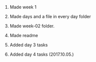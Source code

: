1. Made week 1

2. Made days and a file in every day folder

3. Made week-02 folder.

4. Made readme

5. Added day 3 tasks

6. Added day 4 tasks (2017.10.05.)
